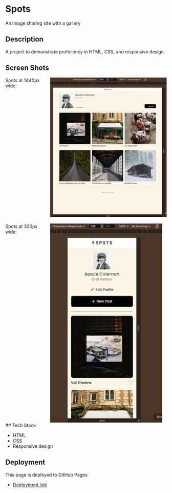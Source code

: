 # Spots

An image sharing site with a gallery

## Description

A project to demonstrate proficiency in HTML, CSS, and responsive design.

## Screen Shots

<div style="display: grid; grid-template-columns: .33fr 1fr;grid-template-rows: 0.5fr 0.5fr;gap: 20px;">
Spots at 1440px wide: <img src="./images/demo/spots-1440.png" alt="Spots at 1440px wide" width="500px" />
Spots at 320px wide:<img src="./images/demo/spots-320.png" alt="Spots at 1440px wide" width="350px" />

</div>
## Tech Stack

- HTML
- CSS
- Responsive design

## Deployment

This page is deployed to GitHub Pages

- [Deployment link][def]

[def]: https://malber71.github.io/se_project_spots/

